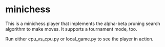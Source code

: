 # minichess
This is a minichess player that implements the alpha-beta pruning search algorithm to make moves. It supports a tournament mode, too.

Run either cpu_vs_cpu.py or local_game.py to see the player in action.
